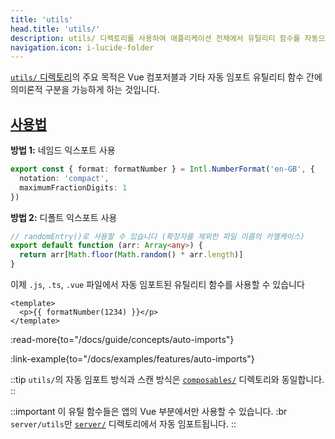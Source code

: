 ```yaml
---
title: 'utils'
head.title: 'utils/'
description: utils/ 디렉토리를 사용하여 애플리케이션 전체에서 유틸리티 함수를 자동으로 임포트하세요.
navigation.icon: i-lucide-folder
---
```


[`utils/` 디렉토리](/docs/guide/directory-structure/utils)의 주요 목적은 Vue 컴포저블과 기타 자동 임포트 유틸리티 함수 간에 의미론적 구분을 가능하게 하는 것입니다.

## [사용법](#usage)

**방법 1:** 네임드 익스포트 사용

```ts twoslash [utils/index.ts]
export const { format: formatNumber } = Intl.NumberFormat('en-GB', {
  notation: 'compact',
  maximumFractionDigits: 1
})
```

**방법 2:** 디폴트 익스포트 사용

```ts twoslash [utils/random-entry.ts or utils/randomEntry.ts]
// randomEntry()로 사용할 수 있습니다 (확장자를 제외한 파일 이름의 카멜케이스)
export default function (arr: Array<any>) {
  return arr[Math.floor(Math.random() * arr.length)]
}
```

이제 `.js`, `.ts`, `.vue` 파일에서 자동 임포트된 유틸리티 함수를 사용할 수 있습니다

```vue [app.vue]
<template>
  <p>{{ formatNumber(1234) }}</p>
</template>
```

:read-more{to="/docs/guide/concepts/auto-imports"}

:link-example{to="/docs/examples/features/auto-imports"}

::tip
`utils/`의 자동 임포트 방식과 스캔 방식은 [`composables/`](/docs/guide/directory-structure/composables) 디렉토리와 동일합니다.
::

::important
이 유틸 함수들은 앱의 Vue 부분에서만 사용할 수 있습니다. :br
`server/utils`만 [`server/`](/docs/guide/directory-structure/server#server-utilities) 디렉토리에서 자동 임포트됩니다.
::
